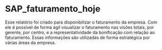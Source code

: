 # SAP_faturamento_hoje

Esse relatório foi criado para disponibilizar o faturamento da empresa.
Com ele é possível de forma ágil visualizar o faturamento nas visões totais, por gerente, por centro, e a representatividade da bonificação com relação ao faturamento.
Essas informações são utilizadas de forma estratégica por várias áreas da empresa.
